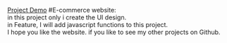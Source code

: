 [Project Demo](https://naveenkumar-developer.github.io/E-commerce_website.github.io/)
#E-commerce website: <br>
 in this project only i create the UI design. <br>
 in Feature, I will add javascript functions to this project. <br>
 I hope you like the website. if you like to see my other projects on
 Github. 
 
